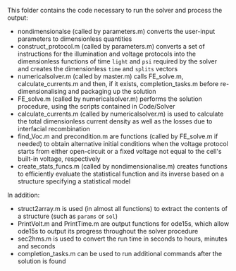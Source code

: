This folder contains the code necessary to run the solver and process the output:

- nondimensionalse (called by parameters.m) converts the user-input parameters to dimensionless quantities
- construct_protocol.m (called by parameters.m) converts a set of instructions for the illumination and voltage protocols into the dimensionless functions of time `light` and `psi` required by the solver and creates the dimensionless `time` and `splits` vectors
- numericalsolver.m (called by master.m) calls FE_solve.m, calculate_currents.m and then, if it exists, completion_tasks.m before re-dimensionalising and packaging up the solution
- FE_solve.m (called by numericalsolver.m) performs the solution procedure, using the scripts contained in Code/Solver
- calculate_currents.m (called by numericalsolver.m) is used to calculate the total dimensionless current density as well as the losses due to interfacial recombination
- find_Voc.m and precondition.m are functions (called by FE_solve.m if needed) to obtain alternative initial conditions when the voltage protocol starts from either open-circuit or a fixed voltage not equal to the cell's built-in voltage, respectively
- create_stats_funcs.m (called by nondimensionalise.m) creates functions to efficiently evaluate the statistical function and its inverse based on a structure specifying a statistical model

In addition:
- struct2array.m is used (in almost all functions) to extract the contents of a structure (such as `params` or `sol`)
- PrintVolt.m and PrintTime.m are output functions for ode15s, which allow ode15s to output its progress throughout the solver procedure
- sec2hms.m is used to convert the run time in seconds to hours, minutes and seconds
- completion_tasks.m can be used to run additional commands after the solution is found
